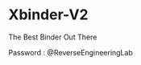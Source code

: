# Xbinder-V2

The Best Binder Out There
                                                       
 Password : @ReverseEngineeringLab  
